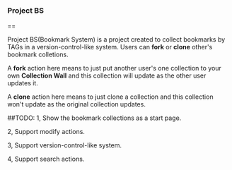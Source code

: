 ### Project BS
==

Project BS(Bookmark System) is a project created to collect bookmarks by TAGs in a version-control-like system.
Users can **fork** or **clone** other's bookmark colletions.

A **fork** action here means to just put another user's one collection to your own **Collection Wall** and this collection will update as the other user updates it.

A **clone** action here means to just clone a collection and this collection won't update as the original collection updates.

##TODO:
1, Show the bookmark collections as a start page.

2, Support modify actions.

3, Support version-control-like system.

4, Support search actions.
